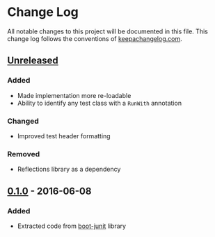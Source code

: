 # Change Log
All notable changes to this project will be documented in this
file. This change log follows the conventions
of [keepachangelog.com](http://keepachangelog.com/).


## [Unreleased]
### Added

- Made implementation more re-loadable
- Ability to identify any test class with a `RunWith` annotation

### Changed

- Improved test header formatting

### Removed

- Reflections library as a dependency

[Unreleased]: https://github.com/RadicalZephyr/cljunit/compare/0.1.0...HEAD


## [0.1.0] - 2016-06-08
### Added

- Extracted code from [boot-junit] library

[0.1.0]: https://github.com/RadicalZephyr/cljunit/compare/8b83be8...0.1.0
[boot-junit]: https://github.com/RadicalZephyr/boot-junit
